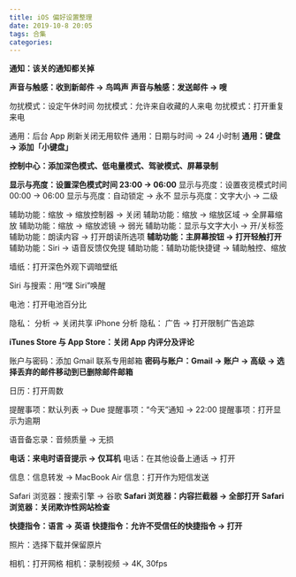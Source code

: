 ```yaml
---
title: iOS 偏好设置整理
date: 2019-10-8 20:05
tags: 合集
categories: 
---
```

**通知：该关的通知都关掉**

**声音与触感：收到新邮件 → 鸟鸣声**
**声音与触感：发送邮件 → 嗖**

<!-- more -->

勿扰模式：设定午休时间
勿扰模式：允许来自收藏的人来电
勿扰模式：打开重复来电

通用：后台 App 刷新关闭无用软件
通用：日期与时间 → 24 小时制
**通用：键盘 → 添加「小键盘」**

**控制中心：添加深色模式、低电量模式、驾驶模式、屏幕录制**

**显示与亮度：设置深色模式时间 23:00 → 06:00**
显示与亮度：设置夜览模式时间 00:00 → 06:00
显示与亮度：自动锁定 → 永不
显示与亮度：文字大小 → 二级

辅助功能：缩放 → 缩放控制器 → 关闭
辅助功能：缩放 → 缩放区域 → 全屏幕缩放
辅助功能：缩放 → 缩放滤镜 → 弱光
辅助功能：显示与文字大小 → 开/关标签
辅助功能：朗读内容 → 打开朗读所选项
**辅助功能：主屏幕按钮 → 打开轻触打开**
辅助功能：Siri → 语音反馈仅免提
辅助功能：辅助功能快捷键 → 辅助触控、缩放

墙纸：打开深色外观下调暗壁纸

Siri 与搜索：用“嘿 Siri”唤醒

电池：打开电池百分比

隐私： 分析 → 关闭共享 iPhone 分析
隐私： 广告 → 打开限制广告追踪

**iTunes Store 与 App Store：关闭 App 内评分及评论**

账户与密码：添加 Gmail 联系专用邮箱
**密码与账户：Gmail → 账户 → 高级 → 选择丢弃的邮件移动到已删除邮件邮箱**

日历：打开周数

提醒事项：默认列表 → Due
提醒事项：“今天”通知 → 22:00
提醒事项：打开显示为逾期

语音备忘录：音频质量 → 无损

**电话：来电时语音提示 → 仅耳机**
电话：在其他设备上通话 → 打开

信息：信息转发 → MacBook Air
信息：打开作为短信发送

Safari 浏览器：搜索引擎 → 谷歌
**Safari 浏览器：内容拦截器 → 全部打开**
**Safari 浏览器：关闭欺诈性网站检查**

**快捷指令：语言 → 英语**
**快捷指令：允许不受信任的快捷指令 → 打开**

照片：选择下载并保留原片

相机：打开网格
相机：录制视频 → 4K, 30fps
